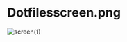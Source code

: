 # Dotfilesscreen.png
 
![screen(1)](https://github.com/pal4569/dotfiles/assets/39223944/21a4a9e6-4886-4ca4-87d3-1c9d28f12269)
